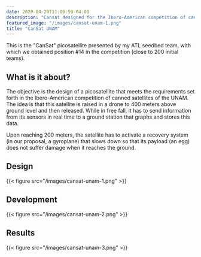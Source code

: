 ```yaml
---
date: 2020-04-20T11:00:59-04:00
description: "Cansat designed for the Ibero-American competition of canned satellites of the UNAM"
featured_image: "/images/cansat-unam-1.png"
title: "CanSat UNAM"
---
```

 
This is the "CanSat" picosatellite presented by my ATL seedbed team, with which we obtained position #14 in the competition (close to 200 initial teams).
 
## What is it about?
The objective is the design of a picosatellite that meets the requirements set forth in the
Ibero-American competition of canned satellites of the UNAM. The idea is that this satellite is raised in a drone to 400 meters above ground level and then released. While in free fall, it has to send information from its sensors in real time to a ground station that graphs and stores this data.
 
Upon reaching 200 meters, the satellite has to activate a recovery system (in our proposal, a gyroplane) that slows down so that its payload (an egg) does not suffer damage when it reaches the ground.
 
## Design
{{< figure src="/images/cansat-unam-1.png" >}}
 
## Development
{{< figure src="/images/cansat-unam-2.png" >}}
 
## Results
{{< figure src="/images/cansat-unam-3.png" >}}

